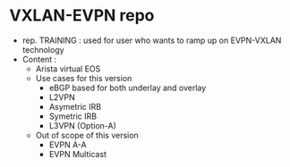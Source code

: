# VXLAN-EVPN repo

- rep. TRAINING : used for user who wants to ramp up on EVPN-VXLAN technology
- Content :
  - Arista virtual EOS
  - Use cases for this version
    - eBGP based for both underlay and overlay
    - L2VPN
    - Asymetric IRB
    - Symetric IRB
    - L3VPN (Option-A)
  - Out of scope of this version
    - EVPN A-A
    - EVPN Multicast

